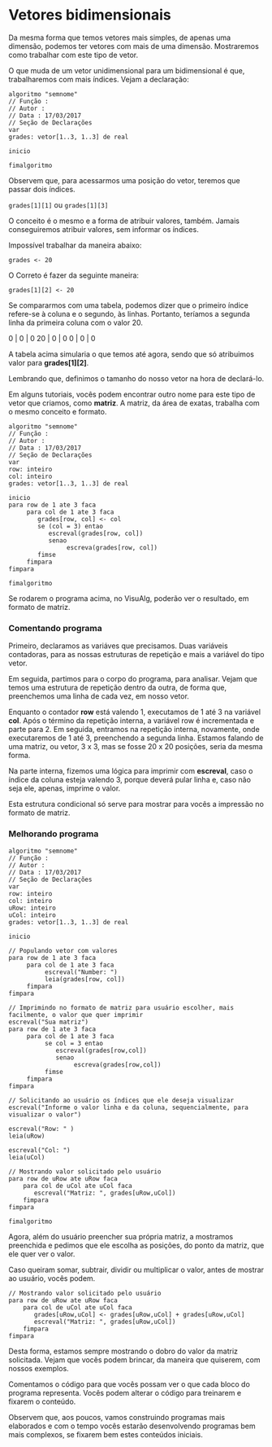 # Vetores bidimensionais

Da mesma forma que temos vetores mais simples, de apenas uma dimensão, podemos ter vetores com mais de uma dimensão. Mostraremos como trabalhar com este tipo de vetor.

O que muda de um vetor unidimensional para um bidimensional é que, trabalharemos com mais índices. Vejam a declaração:

```
algoritmo "semnome"
// Função :
// Autor :
// Data : 17/03/2017
// Seção de Declarações
var
grades: vetor[1..3, 1..3] de real

inicio

fimalgoritmo
```

Observem que, para acessarmos uma posição do vetor, teremos que passar dois índices.

`grades[1][1]` ou `grades[1][3]`

O conceito é o mesmo e a forma de atribuir valores, também. Jamais conseguiremos atribuir valores, sem informar os índices.

Impossível trabalhar da maneira abaixo:

`grades <- 20`

O Correto é fazer da seguinte maneira:

`grades[1][2] <- 20`

Se compararmos com uma tabela, podemos dizer que o primeiro índice refere-se à coluna e o segundo, às linhas. Portanto, teríamos a segunda linha da primeira coluna com o valor 20.

0 | 0 | 0
20 | 0 | 0
0 | 0 | 0

A tabela acima simularia o que temos até agora, sendo que só atribuimos valor para **grades[1\][2]**.

Lembrando que, definimos o tamanho do nosso vetor na hora de declará-lo.

Em alguns tutoriais, vocês podem encontrar outro nome para este tipo de vetor que criamos, como **matriz**. A matriz, da área de exatas, trabalha com o mesmo conceito e formato.

```
algoritmo "semnome"
// Função :
// Autor :
// Data : 17/03/2017
// Seção de Declarações
var
row: inteiro
col: inteiro
grades: vetor[1..3, 1..3] de real

inicio
para row de 1 ate 3 faca
     para col de 1 ate 3 faca
        grades[row, col] <- col
        se (col = 3) entao
           escreval(grades[row, col])
           senao
                escreva(grades[row, col])
        fimse
     fimpara
fimpara

fimalgoritmo
```

Se rodarem o programa acima, no VisuAlg, poderão ver o resultado, em formato de matriz.

### Comentando programa

Primeiro, declaramos as variáves que precisamos. Duas variáveis contadoras, para as nossas estruturas de repetição e mais a variável do tipo vetor.

Em seguida, partimos para o corpo do programa, para analisar. Vejam que temos uma estrutura de repetição dentro da outra, de forma que, preenchemos uma linha de cada vez, em nosso vetor.

Enquanto o contador **row** está valendo 1, executamos de 1 até 3 na variável **col**. Após o término da repetição interna, a variável row é incrementada e parte para 2. Em seguida, entramos na repetição interna, novamente, onde executaremos de 1 até 3, preenchendo a segunda linha. Estamos falando de uma matriz, ou vetor, 3 x 3, mas se fosse 20 x 20 posições, seria da mesma forma.

Na parte interna, fizemos uma lógica para imprimir com **escreval**, caso o índice da coluna esteja valendo 3, porque deverá pular linha e, caso não seja ele, apenas, imprime o valor.

Esta estrutura condicional só serve para mostrar para vocês a impressão no formato de matriz.

### Melhorando programa

```
algoritmo "semnome"
// Função :
// Autor :
// Data : 17/03/2017
// Seção de Declarações
var
row: inteiro
col: inteiro
uRow: inteiro
uCol: inteiro
grades: vetor[1..3, 1..3] de real

inicio

// Populando vetor com valores
para row de 1 ate 3 faca
     para col de 1 ate 3 faca
          escreval("Number: ")
          leia(grades[row, col])
     fimpara
fimpara

// Imprimindo no formato de matriz para usuário escolher, mais facilmente, o valor que quer imprimir
escreval("Sua matriz")
para row de 1 ate 3 faca
     para col de 1 ate 3 faca
          se col = 3 entao
             escreval(grades[row,col])
             senao
                  escreva(grades[row,col])
          fimse
     fimpara
fimpara

// Solicitando ao usuário os índices que ele deseja visualizar
escreval("Informe o valor linha e da coluna, sequencialmente, para visualizar o valor")

escreval("Row: " )
leia(uRow)

escreval("Col: ")
leia(uCol)

// Mostrando valor solicitado pelo usuário
para row de uRow ate uRow faca
    para col de uCol ate uCol faca
       escreval("Matriz: ", grades[uRow,uCol])
    fimpara
fimpara

fimalgoritmo
```

Agora, além do usuário preencher sua própria matriz, a mostramos preenchida e pedimos que ele escolha as posições, do ponto da matriz, que ele quer ver o valor.

Caso queiram somar, subtrair, dividir ou multiplicar o valor, antes de mostrar ao usuário, vocês podem.

```
// Mostrando valor solicitado pelo usuário
para row de uRow ate uRow faca
    para col de uCol ate uCol faca
       grades[uRow,uCol] <- grades[uRow,uCol] + grades[uRow,uCol]
       escreval("Matriz: ", grades[uRow,uCol])
    fimpara
fimpara
```

Desta forma, estamos sempre mostrando o dobro do valor da matriz solicitada. Vejam que vocês podem brincar, da maneira que quiserem, com nossos exemplos.

Comentamos o código para que vocês possam ver o que cada bloco do programa representa. Vocês podem alterar o código para treinarem e fixarem o conteúdo.

Observem que, aos poucos, vamos construindo programas mais elaborados e com o tempo vocês estarão desenvolvendo programas bem mais complexos, se fixarem bem estes conteúdos iniciais.